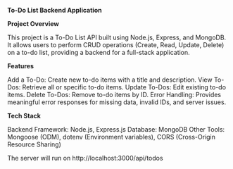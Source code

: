 **To-Do List Backend Application**

**Project Overview**

This project is a To-Do List API built using Node.js, Express, and MongoDB. It allows users to perform CRUD operations (Create, Read, Update, Delete) on a to-do list, providing a backend for a full-stack application.

**Features**

Add a To-Do: Create new to-do items with a title and description.
View To-Dos: Retrieve all or specific to-do items.
Update To-Dos: Edit existing to-do items.
Delete To-Dos: Remove to-do items by ID.
Error Handling: Provides meaningful error responses for missing data, invalid IDs, and server issues.

**Tech Stack**

Backend Framework: Node.js, Express.js
Database: MongoDB
Other Tools: Mongoose (ODM), dotenv (Environment variables), CORS (Cross-Origin Resource Sharing)

The server will run on http://localhost:3000/api/todos
